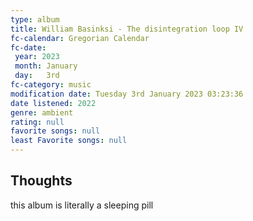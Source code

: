 ```yaml
---
type: album
title: William Basinksi - The disintegration loop IV
fc-calendar: Gregorian Calendar
fc-date: 
 year: 2023
 month: January
 day:   3rd
fc-category: music
modification date: Tuesday 3rd January 2023 03:23:36
date listened: 2022 
genre: ambient 
rating: null
favorite songs: null
least Favorite songs: null
---
```

## Thoughts

this album is literally a sleeping pill